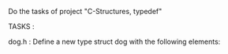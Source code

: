 Do the tasks of project "C-Structures, typedef"

TASKS :

dog.h : Define a new type struct dog with the following elements:
